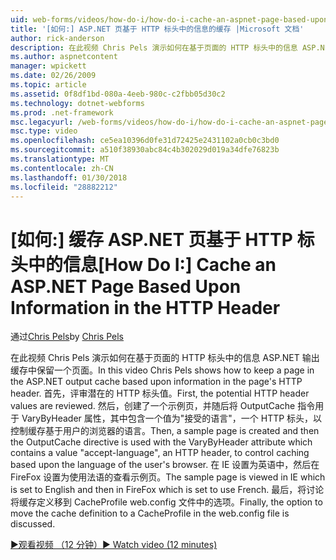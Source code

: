 ```yaml
---
uid: web-forms/videos/how-do-i/how-do-i-cache-an-aspnet-page-based-upon-information-in-the-http-header
title: '[如何:] ASP.NET 页基于 HTTP 标头中的信息的缓存 |Microsoft 文档'
author: rick-anderson
description: 在此视频 Chris Pels 演示如何在基于页面的 HTTP 标头中的信息 ASP.NET 输出缓存中保留一个页面。 首先，潜在 HTTP hea...
ms.author: aspnetcontent
manager: wpickett
ms.date: 02/26/2009
ms.topic: article
ms.assetid: 0f8df1bd-080a-4eeb-980c-c2fbb05d30c2
ms.technology: dotnet-webforms
ms.prod: .net-framework
msc.legacyurl: /web-forms/videos/how-do-i/how-do-i-cache-an-aspnet-page-based-upon-information-in-the-http-header
msc.type: video
ms.openlocfilehash: ce5ea10396d0fe31d72425e2431102a0cb0c3bd0
ms.sourcegitcommit: a510f38930abc84c4b302029d019a34dfe76823b
ms.translationtype: MT
ms.contentlocale: zh-CN
ms.lasthandoff: 01/30/2018
ms.locfileid: "28882212"
---
```

<a name="how-do-i--cache-an-aspnet-page-based-upon-information-in-the-http-header"></a><span data-ttu-id="9a06c-104">[如何:] 缓存 ASP.NET 页基于 HTTP 标头中的信息</span><span class="sxs-lookup"><span data-stu-id="9a06c-104">[How Do I:]  Cache an ASP.NET Page Based Upon Information in the HTTP Header</span></span>
====================
<span data-ttu-id="9a06c-105">通过[Chris Pels](https://twitter.com/chrispels)</span><span class="sxs-lookup"><span data-stu-id="9a06c-105">by [Chris Pels](https://twitter.com/chrispels)</span></span>

<span data-ttu-id="9a06c-106">在此视频 Chris Pels 演示如何在基于页面的 HTTP 标头中的信息 ASP.NET 输出缓存中保留一个页面。</span><span class="sxs-lookup"><span data-stu-id="9a06c-106">In this video Chris Pels shows how to keep a page in the ASP.NET output cache based upon information in the page's HTTP header.</span></span> <span data-ttu-id="9a06c-107">首先，评审潜在的 HTTP 标头值。</span><span class="sxs-lookup"><span data-stu-id="9a06c-107">First, the potential HTTP header values are reviewed.</span></span> <span data-ttu-id="9a06c-108">然后，创建了一个示例页，并随后将 OutputCache 指令用于 VaryByHeader 属性，其中包含一个值为"接受的语言"，一个 HTTP 标头，以控制缓存基于用户的浏览器的语言。</span><span class="sxs-lookup"><span data-stu-id="9a06c-108">Then, a sample page is created and then the OutputCache directive is used with the VaryByHeader attribute which contains a value "accept-language", an HTTP header, to control caching based upon the language of the user's browser.</span></span> <span data-ttu-id="9a06c-109">在 IE 设置为英语中，然后在 FireFox 设置为使用法语的查看示例页。</span><span class="sxs-lookup"><span data-stu-id="9a06c-109">The sample page is viewed in IE which is set to English and then in FireFox which is set to use French.</span></span> <span data-ttu-id="9a06c-110">最后，将讨论将缓存定义移到 CacheProfile web.config 文件中的选项。</span><span class="sxs-lookup"><span data-stu-id="9a06c-110">Finally, the option to move the cache definition to a CacheProfile in the web.config file is discussed.</span></span>

[<span data-ttu-id="9a06c-111">&#9654;观看视频 （12 分钟）</span><span class="sxs-lookup"><span data-stu-id="9a06c-111">&#9654; Watch video (12 minutes)</span></span>](https://channel9.msdn.com/Blogs/ASP-NET-Site-Videos/how-do-i-cache-an-aspnet-page-based-upon-information-in-the-http-header)
